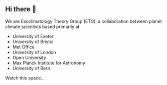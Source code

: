 ## Hi there 👋

We are Exoclimatology Theory Group (ETG), a collaboration between planet climate scientists based primarily at
- University of Exeter
- University of Bristol
- Met Office
- University of London
- Open University
- Max Planck Institute for Astronomy
- University of Bern

Watch this space...

<!--

**Here are some ideas to get you started:**

🙋‍♀️ A short introduction - what is your organization all about?
🌈 Contribution guidelines - how can the community get involved?
👩‍💻 Useful resources - where can the community find your docs? Is there anything else the community should know?
🍿 Fun facts - what does your team eat for breakfast?
🧙 Remember, you can do mighty things with the power of [Markdown](https://docs.github.com/github/writing-on-github/getting-started-with-writing-and-formatting-on-github/basic-writing-and-formatting-syntax)
-->

